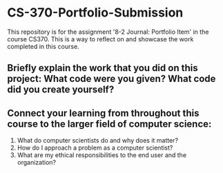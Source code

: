 # CS-370-Portfolio-Submission
This repository is for the assignment '8-2 Journal: Portfolio Item' in the course CS370. This is a way to reflect on and showcase the work completed in this course.

## Briefly explain the work that you did on this project: What code were you given? What code did you create yourself?
## Connect your learning from throughout this course to the larger field of computer science:
1. What do computer scientists do and why does it matter?
2. How do I approach a problem as a computer scientist?
3. What are my ethical responsibilities to the end user and the organization?
